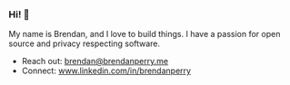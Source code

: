### Hi! 👋

My name is Brendan, and I love to build things.
I have a passion for open source and privacy respecting software.

- Reach out: brendan@brendanperry.me
- Connect: www.linkedin.com/in/brendanperry
